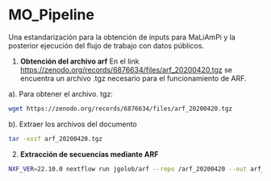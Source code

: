 # MO_Pipeline

Una estandarización para la obtención de inputs para MaLiAmPi y la posterior ejecución del flujo de trabajo con datos públicos.

1. **Obtención del archivo arf**
En el link https://zenodo.org/records/6876634/files/arf_20200420.tgz se encuentra un archivo .tgz 
necesario para el funcionamiento de ARF. 

a). Para obtener el archivo. tgz:
```bash
wget https://zenodo.org/records/6876634/files/arf_20200420.tgz
```
b). Extraer los archivos del documento 
```bash
tar -xvzf arf_20200420.tgz 
```
2. **Extracción de secuencias mediante ARF**
```bash
NXF_VER=22.10.0 nextflow run jgolob/arf --repo /arf_20200420 --out arf_repo_reads --email your@email.com --min_len 1200 --ncbi_concurrent_connections 8 --retry_max 3 --api_key your.api.key
```

